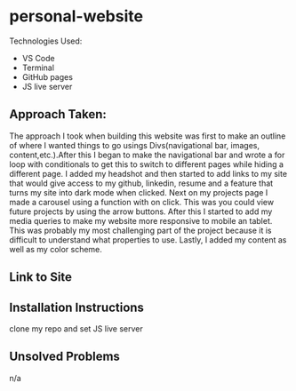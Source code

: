 # personal-website

Technologies Used:
- VS Code
- Terminal
- GitHub pages
- JS live server 

## Approach Taken:
The approach I took when building this website was first to make an outline of where I wanted things to go usings Divs(navigational bar, images, content,etc.).After this I began to make the navigational bar and wrote a for loop with conditionals to get this to switch to different pages while hiding a different page. I added my headshot and then started to add links to my site that would give access to my github, linkedin, resume and a feature that turns my site into dark mode when clicked. Next on my projects page I made a carousel using a function with on click. This was you could view future projects by using the arrow buttons. After this I started to add my media queries to make my website more responsive to mobile an tablet. This was probably my most challenging part of the project because it is difficult to understand what properties to use. Lastly, I added my content as well as my color scheme. 


## Link to Site

## Installation Instructions
clone my repo and set JS live server 

## Unsolved Problems
n/a

